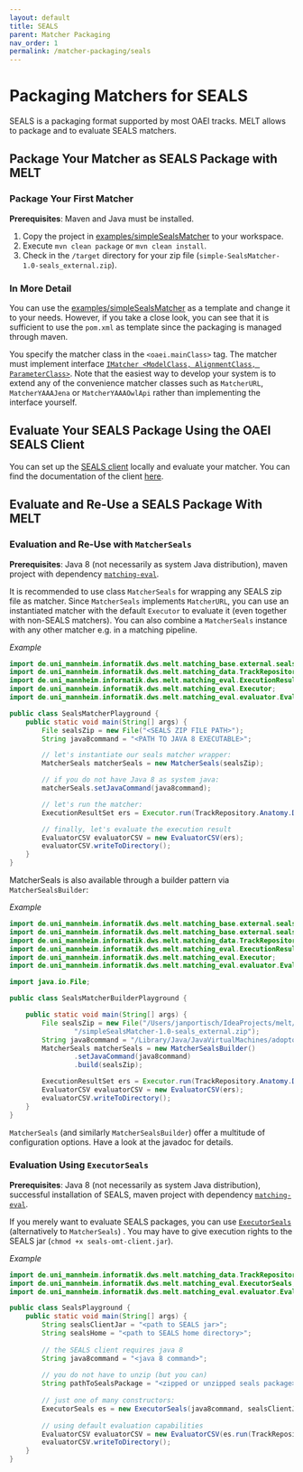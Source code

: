 ```yaml
---
layout: default
title: SEALS
parent: Matcher Packaging
nav_order: 1
permalink: /matcher-packaging/seals
---
```


# Packaging Matchers for SEALS
SEALS is a packaging format supported by most OAEI tracks.
MELT allows to package and to evaluate SEALS matchers.

## Package Your Matcher as SEALS Package with MELT

### Package Your First Matcher
**Prerequisites**: Maven and Java must be installed.

1. Copy the project in [examples/simpleSealsMatcher](https://github.com/dwslab/melt/tree/master/examples/simpleSealsMatcher) to your workspace.
2. Execute `mvn clean package` or `mvn clean install`.
3. Check in the `/target` directory for your zip file (`simple-SealsMatcher-1.0-seals_external.zip`).

### In More Detail
You can use the [examples/simpleSealsMatcher](https://github.com/dwslab/melt/tree/master/examples/simpleSealsMatcher) as a template and change it to your needs. However, if you take a close look, you can see that it is sufficient to use the `pom.xml` as template since the packaging is managed through maven.

You specify the matcher class in the `<oaei.mainClass>` tag.
The matcher must implement interface [`IMatcher <ModelClass, AlignmentClass, ParameterClass>`](https://github.com/dwslab/melt/blob/master/matching-base/src/main/java/de/uni_mannheim/informatik/dws/melt/matching_base/IMatcher.java). Note that the easiest way to develop your system is to extend any of the convenience matcher classes such as `MatcherURL`, `MatcherYAAAJena` or `MatcherYAAAOwlApi` rather than implementing the interface yourself.


## Evaluate Your SEALS Package Using the OAEI SEALS Client 
You can set up the <a href="https://github.com/DanFaria/OAEI_SealsClient">SEALS client</a> locally and evaluate your matcher. You can find the documentation
of the client <a href="https://github.com/DanFaria/OAEI_SealsClient/blob/691b85003da0f6f391a04de85ad820b8a52b6118/SealsClientTutorial.pdf">here</a>.


## Evaluate and Re-Use a SEALS Package With MELT

### Evaluation and Re-Use with `MatcherSeals`
**Prerequisites**: Java 8 (not necessarily as system Java distribution), maven project with dependency [`matching-eval`](https://mvnrepository.com/artifact/de.uni-mannheim.informatik.dws.melt/matching-eval).

It is recommended to use class `MatcherSeals` for wrapping any SEALS zip file as matcher. Since `MatcherSeals` implements `MatcherURL`, you can use an instantiated matcher with the default `Executor` to evaluate it (even together with non-SEALS matchers). You can also combine a `MatcherSeals` instance with any other matcher e.g. in a matching pipeline.

*Example*
```java
import de.uni_mannheim.informatik.dws.melt.matching_base.external.seals.MatcherSeals;
import de.uni_mannheim.informatik.dws.melt.matching_data.TrackRepository;
import de.uni_mannheim.informatik.dws.melt.matching_eval.ExecutionResultSet;
import de.uni_mannheim.informatik.dws.melt.matching_eval.Executor;
import de.uni_mannheim.informatik.dws.melt.matching_eval.evaluator.EvaluatorCSV;

public class SealsMatcherPlayground {
    public static void main(String[] args) {
        File sealsZip = new File("<SEALS ZIP FILE PATH>");
        String java8command = "<PATH TO JAVA 8 EXECUTABLE>";

        // let's instantiate our seals matcher wrapper:
        MatcherSeals matcherSeals = new MatcherSeals(sealsZip);

        // if you do not have Java 8 as system java:
        matcherSeals.setJavaCommand(java8command);

        // let's run the matcher:
        ExecutionResultSet ers = Executor.run(TrackRepository.Anatomy.Default.getFirstTestCase(), matcherSeals);

        // finally, let's evaluate the execution result
        EvaluatorCSV evaluatorCSV = new EvaluatorCSV(ers);
        evaluatorCSV.writeToDirectory();
    }
}
```

MatcherSeals is also available through a builder pattern via `MatcherSealsBuilder`:

*Example*
```java
import de.uni_mannheim.informatik.dws.melt.matching_base.external.seals.MatcherSeals;
import de.uni_mannheim.informatik.dws.melt.matching_base.external.seals.MatcherSealsBuilder;
import de.uni_mannheim.informatik.dws.melt.matching_data.TrackRepository;
import de.uni_mannheim.informatik.dws.melt.matching_eval.ExecutionResultSet;
import de.uni_mannheim.informatik.dws.melt.matching_eval.Executor;
import de.uni_mannheim.informatik.dws.melt.matching_eval.evaluator.EvaluatorCSV;

import java.io.File;

public class SealsMatcherBuilderPlayground {

    public static void main(String[] args) {
        File sealsZip = new File("/Users/janportisch/IdeaProjects/melt/examples/simpleSealsMatcher/target" +
                "/simpleSealsMatcher-1.0-seals_external.zip");
        String java8command = "/Library/Java/JavaVirtualMachines/adoptopenjdk-8.jdk/Contents/Home/bin/java";
        MatcherSeals matcherSeals = new MatcherSealsBuilder()
                .setJavaCommand(java8command)
                .build(sealsZip);

        ExecutionResultSet ers = Executor.run(TrackRepository.Anatomy.Default.getFirstTestCase(), matcherSeals);
        EvaluatorCSV evaluatorCSV = new EvaluatorCSV(ers);
        evaluatorCSV.writeToDirectory();
    }
}
```

`MatcherSeals` (and similarly `MatcherSealsBuilder`) offer a multitude of configuration options.
Have a look at the javadoc for details.


### Evaluation Using `ExecutorSeals`
**Prerequisites**: Java 8 (not necessarily as system Java distribution), successful installation of SEALS, maven project with dependency [`matching-eval`](https://mvnrepository.com/artifact/de.uni-mannheim.informatik.dws.melt/matching-eval).

If you merely want to evaluate SEALS packages, you can use [`ExecutorSeals`]((https://github.com/dwslab/melt/blob/master/matching-eval/src/main/java/de/uni_mannheim/informatik/dws/melt/matching_eval/ExecutorSeals.java)) (alternatively to `MatcherSeals`) .
You may have to give execution rights to the SEALS jar (`chmod +x seals-omt-client.jar`).

*Example*
```java
import de.uni_mannheim.informatik.dws.melt.matching_data.TrackRepository;
import de.uni_mannheim.informatik.dws.melt.matching_eval.ExecutorSeals;
import de.uni_mannheim.informatik.dws.melt.matching_eval.evaluator.EvaluatorCSV;

public class SealsPlayground {
    public static void main(String[] args) {
        String sealsClientJar = "<path to SEALS jar>";
        String sealsHome = "<path to SEALS home directory>";
        
        // the SEALS client requires java 8
        String java8command = "<java 8 command>";
    
        // you do not have to unzip (but you can)
        String pathToSealsPackage = "<zipped or unzipped seals package>";
        
        // just one of many constructors:
        ExecutorSeals es = new ExecutorSeals(java8command, sealsClientJar, sealsHome);
        
        // using default evaluation capabilities
        EvaluatorCSV evaluatorCSV = new EvaluatorCSV(es.run(TrackRepository.Anatomy.Default, pathToSealsPackage));
        evaluatorCSV.writeToDirectory();
    }
}
```